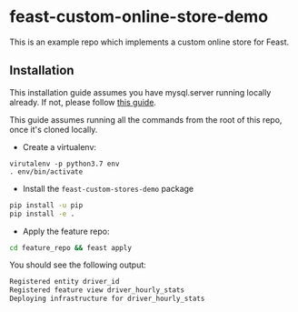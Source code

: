 # feast-custom-online-store-demo

This is an example repo which implements a custom online store for Feast.

## Installation

This installation guide assumes you have mysql.server running locally already. 
If not, please follow [this guide](https://flaviocopes.com/mysql-how-to-install/).

This guide assumes running all the commands from the root of this repo, once it's cloned locally.

- Create a virtualenv: 
```
virutalenv -p python3.7 env
. env/bin/activate
```
- Install the `feast-custom-stores-demo` package
```bash
pip install -u pip
pip install -e .
```
- Apply the feature repo:
```bash
cd feature_repo && feast apply
```

You should see the following output:
```bash
Registered entity driver_id
Registered feature view driver_hourly_stats
Deploying infrastructure for driver_hourly_stats
```